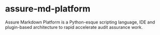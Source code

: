 # assure-md-platform
Assure Markdown Platform is a Python-esque scripting language, IDE and plugin-based architecture to rapid accelerate audit assurance work.
